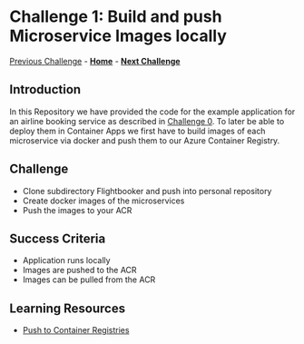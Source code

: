 # Challenge 1: Build and push Microservice Images locally

[Previous Challenge](./00-Getting-started.md) - **[Home](../README.md)** - **[Next Challenge](./02-Azure-Container-Apps.md)**

## Introduction

In this Repository we have provided the code for the example application for an airline booking service as described in [Challenge 0](./00-Getting-started.md).
To later be able to deploy them in Container Apps we first have to build images of each microservice via docker and push them to our Azure Container Registry.

## Challenge

* Clone subdirectory Flightbooker and push into personal repository
* Create docker images of the microservices
* Push the images to your ACR

## Success Criteria

* Application runs locally
* Images are pushed to the ACR
* Images can be pulled from the ACR

## Learning Resources
* [Push to Container Registries](https://docs.microsoft.com/en-us/azure/container-registry/container-registry-get-started-docker-cli?tabs=azure-cli)
